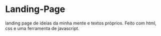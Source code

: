 # Landing-Page
 landing page de ideias da minha mente e textos próprios. Feito com html, css e uma ferramenta de javascript.
